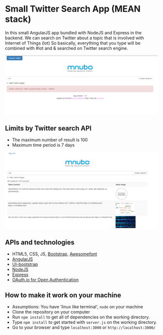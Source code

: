 # Small Twitter Search App (MEAN stack)

In this small AngularJS app bundled with NodeJS and Express in the backend. We can search on Twitter about a topic that is involved with Internet of Things (lot) So basically, everything that you type will be combined with #iot and & searched on Twitter search engine.

![images](gitimages/mnubo1.png)

## Limits by Twitter search API
- The maximum number of result is 100
- Maximum time period is 7 days

![images](gitimages/mnubo2.png)

## APIs and technologies
- HTML5, CSS, JS, [Bootstrap](http://getbootstrap.com/), [Awesomefont](http://fontawesome.io/)
- [AngularJS](https://angularjs.org/)
- [UI-bootstrap](https://angular-ui.github.io/bootstrap/)
- [NodeJS](https://nodejs.org/en/)
- [Express](http://expressjs.com/)
- [OAuth.io for Open Authentication](https://oauth.io)

## How to make it work on your machine
- Assumptions: You have 'linux like terminal', `node` on your machine
- Clone the repository on your computer
- Run `npm install` to get all of dependencies on the working directory.
- Type `npm install` to get started with `server.js` on the working directory.
- Go to your browser and type `localhost:3000` or `http://localhost:3000/`

